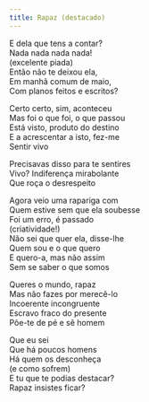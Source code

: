 ```yaml
---
title: Rapaz (destacado)
---
```


E dela que tens a contar?  
Nada nada nada nada!  
(excelente piada)  
Então não te deixou ela,  
Em manhã comum de maio,  
Com planos feitos e escritos?  

Certo certo, sim, aconteceu  
Mas foi o que foi, o que passou  
Está visto, produto do destino  
E a acrescentar a isto, fez-me  
Sentir vivo  

Precisavas disso para te sentires  
Vivo? Indiferença mirabolante  
Que roça o desrespeito  

Agora veio uma rapariga com  
Quem estive sem que ela soubesse  
Foi um erro, é passado  
(criatividade!)  
Não sei que quer ela, disse-lhe  
Quem sou e o que quero  
E quero-a, mas não assim  
Sem se saber o que somos  

Queres o mundo, rapaz  
Mas não fazes por merecê-lo  
Incoerente incongruente  
Escravo fraco do presente  
Põe-te de pé e sê homem  

Que eu sei  
Que há poucos homens  
Há quem os desconheça  
(e como sofrem)  
E tu que te podias destacar?  
Rapaz insistes ficar?  
